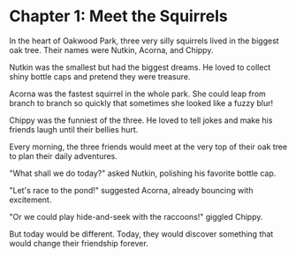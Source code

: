 # Chapter 1: Meet the Squirrels

In the heart of Oakwood Park, three very silly squirrels lived in the biggest oak tree. Their names were Nutkin, Acorna, and Chippy.

Nutkin was the smallest but had the biggest dreams. He loved to collect shiny bottle caps and pretend they were treasure.

Acorna was the fastest squirrel in the whole park. She could leap from branch to branch so quickly that sometimes she looked like a fuzzy blur!

Chippy was the funniest of the three. He loved to tell jokes and make his friends laugh until their bellies hurt.

Every morning, the three friends would meet at the very top of their oak tree to plan their daily adventures.

"What shall we do today?" asked Nutkin, polishing his favorite bottle cap.

"Let's race to the pond!" suggested Acorna, already bouncing with excitement.

"Or we could play hide-and-seek with the raccoons!" giggled Chippy.

But today would be different. Today, they would discover something that would change their friendship forever.
